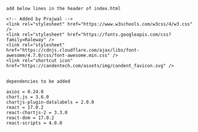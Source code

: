     add below lines in the header of index.html

    <!-- Added by Prajwal -->
    <link rel="stylesheet" href="https://www.w3schools.com/w3css/4/w3.css" />
    <link rel="stylesheet" href="https://fonts.googleapis.com/css?family=Raleway" />
    <link rel="stylesheet" href="https://cdnjs.cloudflare.com/ajax/libs/font-awesome/4.7.0/css/font-awesome.min.css" />
    <link rel="shortcut icon" href="https://candentech.com/assets/img/candent_favicon.svg" />


    dependencies to be added

    axios = 0.24.0
    chart.js = 3.6.0
    chartjs-plugin-datalabels = 2.0.0
    react = 17.0.2
    react-chartjs-2 = 3.3.0
    react-dom = 17.0.2
    react-scripts = 4.0.0
